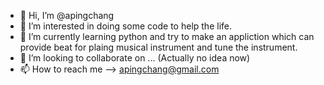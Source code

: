 - 👋 Hi, I’m @apingchang
- 👀 I’m interested in doing some code to help the life.
- 🌱 I’m currently learning python and try to make an appliction which can provide beat for plaing musical instrument and tune the instrument.
- 💞️ I’m looking to collaborate on ... (Actually no idea now)
- 📫 How to reach me --> apingchang@gmail.com

<!---
apingchang/apingchang is a ✨ special ✨ repository because its `README.md` (this file) appears on your GitHub profile.
You can click the Preview link to take a look at your changes.
--->
